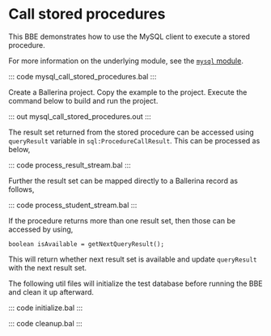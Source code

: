 # Call stored procedures

This BBE demonstrates how to use the MySQL client to execute a stored procedure. 

For more information on the underlying module, see the [`mysql` module](https://lib.ballerina.io/ballerinax/mysql/latest/).

::: code mysql_call_stored_procedures.bal :::

Create a Ballerina project. Copy the example to the project. Execute the command below to build and run the project.

::: out mysql_call_stored_procedures.out :::

The result set returned from the stored procedure can be accessed using `queryResult` variable in `sql:ProcedureCallResult`.
This can be processed as below,

::: code process_result_stream.bal :::

Further the result set can be mapped directly to a Ballerina record as follows,

::: code process_student_stream.bal :::

If the procedure returns more than one result set, then those can be accessed by using,
```ballerina
boolean isAvailable = getNextQueryResult();
```
This will return whether next result set is available and update `queryResult` with the next result set.

The following util files will initialize the test database before running the BBE and clean it up afterward.

::: code initialize.bal :::

::: code cleanup.bal :::
